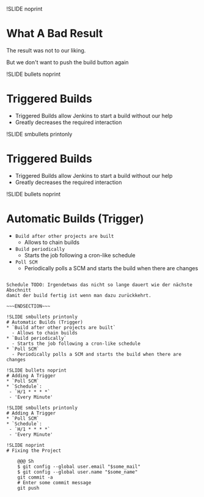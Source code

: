 !SLIDE noprint
# What A Bad Result
The result was not to our liking.

But we don't want to push the build button again

!SLIDE bullets noprint
# Triggered Builds
* Triggered Builds allow Jenkins to start a build without our help
* Greatly decreases the required interaction

!SLIDE smbullets printonly
# Triggered Builds
* Triggered Builds allow Jenkins to start a build without our help
* Greatly decreases the required interaction

!SLIDE bullets noprint
# Automatic Builds (Trigger)
* `Build after other projects are built`
  - Allows to chain builds
* `Build periodically`
  - Starts the job following a cron-like schedule
* `Poll SCM`
  - Periodically polls a SCM and starts the build when there are changes

~~~SECTION:notes~~~

Schedule TODO: Irgendetwas das nicht so lange dauert wie der nächste Abschnitt
damit der build fertig ist wenn man dazu zurückkehrt.

~~~ENDSECTION~~~

!SLIDE smbullets printonly
# Automatic Builds (Trigger)
* `Build after other projects are built`
  - Allows to chain builds
* `Build periodically`
  - Starts the job following a cron-like schedule
* `Poll SCM`
  - Periodically polls a SCM and starts the build when there are changes

!SLIDE bullets noprint
# Adding A Trigger
* `Poll SCM`
* `Schedule`:
 - `H/1 * * * *`
 - 'Every Minute'

!SLIDE smbullets printonly
# Adding A Trigger
* `Poll SCM`
* `Schedule`:
 - `H/1 * * * *`
 - 'Every Minute'

!SLIDE noprint
# Fixing the Project

    @@@ Sh
    $ git config --global user.email "$some_mail"
    $ git config --global user.name "$some_name"
    git commit -a
    # Enter some commit message
    git push

